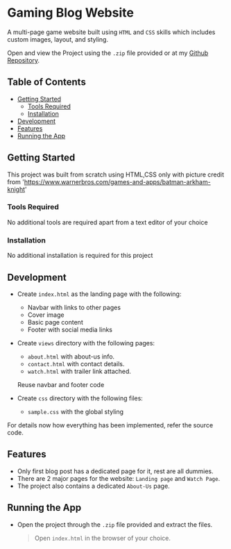 # Gaming Blog Website

A multi-page game website built using `HTML` and `CSS` skills which includes custom images, layout, and styling.

Open and view the Project using the `.zip` file provided or at my [Github Repository](https://github.com/MuhammadHashir28/Game-blog-website).

## Table of Contents
- [Getting Started](#getting-started)
	- [Tools Required](#tools-required)
	- [Installation](#installation)
- [Development](#development)
- [Features](#features)
- [Running the App](#running-the-app)


## Getting Started

This project was built from scratch using HTML,CSS only with picture credit from 'https://www.warnerbros.com/games-and-apps/batman-arkham-knight'

### Tools Required

No additional tools are required apart from a text editor of your choice

### Installation

No additional installation is required for this project

## Development

* Create `index.html` as the landing page with the following:
  * Navbar with links to other pages
  * Cover image 
  * Basic page content
  * Footer with social media links
  
* Create `views` directory with the following pages:
  * `about.html` with about-us info.
  * `contact.html` with contact details.
  * `watch.html` with trailer link attached.
  
  Reuse navbar and footer code

* Create `css` directory with the following files:
  * `sample.css` with the global styling
  
For details now how everything has been implemented, refer the source code.

## Features

* Only first blog post has a dedicated page for it, rest are all dummies.
* There are 2 major pages for the website: `Landing page` and `Watch Page`.
* The project also contains a dedicated `About-Us` page.

## Running the App

* Open the project through the `.zip` file provided and extract the files. 
  > Open `index.html` in the browser of your choice.
